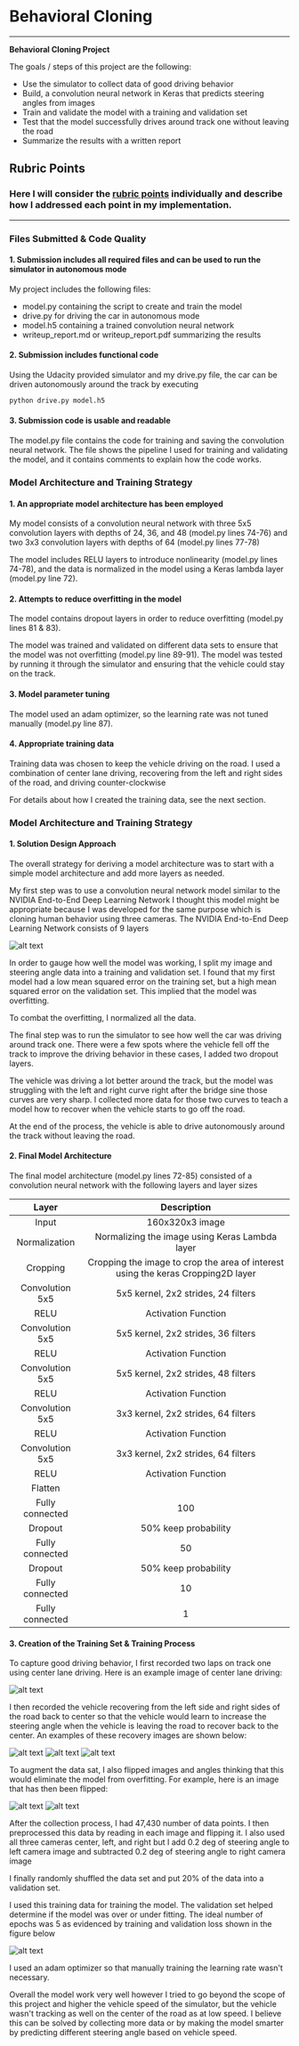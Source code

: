 # **Behavioral Cloning** 
---

**Behavioral Cloning Project**

The goals / steps of this project are the following:
* Use the simulator to collect data of good driving behavior
* Build, a convolution neural network in Keras that predicts steering angles from images
* Train and validate the model with a training and validation set
* Test that the model successfully drives around track one without leaving the road
* Summarize the results with a written report


[//]: # (Image References)

[image1]: ./examples/cnn-architecture-624x890.png "Model Visualization"
[image2]: ./examples/center_2017_10_27_21_24_41_475.png "Driving in the center"
[image3]: ./examples/center_2017_10_27_21_25_23_991.png "Recovery Image"
[image4]: ./examples/center_2017_10_27_21_25_44_078.png "Recovery Image"
[image5]: ./examples/center_2017_10_27_21_25_53_685.png "Recovery Image"
[image6]: ./examples/center_2017_10_27_21_25_56_687.png "Normal Image"
[image7]: ./examples/center_2017_10_27_21_25_56_687_flipped.png "Flipped Image"
[image8]: ./examples/loss.png "Loss Figure"

## Rubric Points
### Here I will consider the [rubric points](https://review.udacity.com/#!/rubrics/432/view) individually and describe how I addressed each point in my implementation.  

---
### Files Submitted & Code Quality

#### 1. Submission includes all required files and can be used to run the simulator in autonomous mode

My project includes the following files:
* model.py containing the script to create and train the model
* drive.py for driving the car in autonomous mode
* model.h5 containing a trained convolution neural network 
* writeup_report.md or writeup_report.pdf summarizing the results

#### 2. Submission includes functional code
Using the Udacity provided simulator and my drive.py file, the car can be driven autonomously around the track by executing 
```sh
python drive.py model.h5
```

#### 3. Submission code is usable and readable

The model.py file contains the code for training and saving the convolution neural network. The file shows the pipeline I used for training and validating the model, and it contains comments to explain how the code works.

### Model Architecture and Training Strategy

#### 1. An appropriate model architecture has been employed

My model consists of a convolution neural network with three 5x5 convolution layers with depths of 24, 36, and 48 (model.py lines 74-76) and two 3x3 convolution layers with depths of 64 (model.py lines 77-78) 

The model includes RELU layers to introduce nonlinearity (model.py lines 74-78), and the data is normalized in the model using a Keras lambda layer (model.py line 72). 

#### 2. Attempts to reduce overfitting in the model

The model contains dropout layers in order to reduce overfitting (model.py lines 81 & 83). 

The model was trained and validated on different data sets to ensure that the model was not overfitting (model.py line 89-91). The model was tested by running it through the simulator and ensuring that the vehicle could stay on the track.

#### 3. Model parameter tuning

The model used an adam optimizer, so the learning rate was not tuned manually (model.py line 87).

#### 4. Appropriate training data

Training data was chosen to keep the vehicle driving on the road. I used a combination of center lane driving, recovering from the left and right sides of the road, and driving counter-clockwise 

For details about how I created the training data, see the next section. 

### Model Architecture and Training Strategy

#### 1. Solution Design Approach

The overall strategy for deriving a model architecture was to start with a simple model architecture and add more layers as needed.

My first step was to use a convolution neural network model similar to the NVIDIA End-to-End Deep Learning Network I thought this model might be appropriate because I was developed for the same purpose which is cloning human behavior using three cameras. The NVIDIA End-to-End Deep Learning Network consists of 9 layers

![alt text][image1]

In order to gauge how well the model was working, I split my image and steering angle data into a training and validation set. I found that my first model had a low mean squared error on the training set, but a high mean squared error on the validation set. This implied that the model was overfitting. 

To combat the overfitting, I normalized all the data.

The final step was to run the simulator to see how well the car was driving around track one. There were a few spots where the vehicle fell off the track to improve the driving behavior in these cases, I added two dropout layers.

The vehicle was driving a lot better around the track, but the model was struggling with the left and right curve right after the bridge sine those curves are very sharp. I collected more data for those two curves to teach a model how to recover when the vehicle starts to go off the road.

At the end of the process, the vehicle is able to drive autonomously around the track without leaving the road.

#### 2. Final Model Architecture

The final model architecture (model.py lines 72-85) consisted of a convolution neural network with the following layers and layer sizes 

| Layer         			|     Description	        					| 
|:-------------------------:|:---------------------------------------------:| 
| Input         			| 160x320x3 image   							| 
| Normalization  			| Normalizing the image using Keras Lambda layer 					|
| Cropping  			| Cropping the image to crop the area of interest using the keras Cropping2D layer   					|
| Convolution 5x5     		| 5x5 kernel, 2x2 strides, 24 filters 	|
| RELU						| Activation Function							|
| Convolution 5x5	    	| 5x5 kernel, 2x2 strides, 36 filters	|
| RELU						| Activation Function							|
| Convolution 5x5	    	| 5x5 kernel, 2x2 strides, 48 filters	|
| RELU						| Activation Function							|
| Convolution 5x5	    	| 3x3 kernel, 2x2 strides, 64 filters	|
| RELU						| Activation Function							|
| Convolution 5x5	    	| 3x3 kernel, 2x2 strides, 64 filters	|
| RELU						| Activation Function							|
| Flatten		      		| 			    |
| Fully connected			| 100      				|
| Dropout					| 50% keep probability							|
| Fully connected			| 50   			    	|
| Dropout					| 50% keep probability							|
| Fully connected			| 10   			    	|
| Fully connected			| 1   			    	|

#### 3. Creation of the Training Set & Training Process

To capture good driving behavior, I first recorded two laps on track one using center lane driving. Here is an example image of center lane driving:

![alt text][image2]

I then recorded the vehicle recovering from the left side and right sides of the road back to center so that the vehicle would learn to increase the steering angle when the vehicle is leaving the road to recover back to the center. An examples of these recovery images are shown below:

![alt text][image3]
![alt text][image4]
![alt text][image5]

To augment the data sat, I also flipped images and angles thinking that this would eliminate the model from overfitting. For example, here is an image that has then been flipped:

![alt text][image6]
![alt text][image7]

After the collection process, I had 47,430 number of data points. I then preprocessed this data by reading in each image and flipping it. I also used all three cameras center, left, and right but I add 0.2 deg of steering angle to left camera image and subtracted 0.2 deg of steering angle to right camera image

I finally randomly shuffled the data set and put 20% of the data into a validation set. 

I used this training data for training the model. The validation set helped determine if the model was over or under fitting. The ideal number of epochs was 5 as evidenced by training and validation loss shown in the figure below

![alt text][image8]

I used an adam optimizer so that manually training the learning rate wasn't necessary.

Overall the model work very well however I tried to go beyond the scope of this project and higher the vehicle speed of the simulator, but the vehicle wasn't tracking as well on the center of the road as at low speed. I believe this can be solved by collecting more data or by making the model smarter by predicting different steering angle based on vehicle speed.
